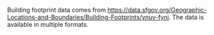Building footprint data comes from https://data.sfgov.org/Geographic-Locations-and-Boundaries/Building-Footprints/ynuv-fyni.  The data is available in multiple formats.
